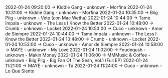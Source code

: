2022-01-24 09:20:00 -> Kiddie Gang - unknown - Morfina
2022-01-24 10:31:00 -> Kiddie Gang - unknown - Morfina
2022-01-24 10:35:00 -> Biig Piig - unknown - Vete (con Mac Wetha)
2022-01-24 10:44:00 -> Tame Impala - unknown - The Less I Know the Better
2022-01-24 10:48:00 -> Crumb - unknown - Locket
2022-01-24 10:53:00 -> Cuco - unknown - Amor de Siempre
2022-01-24 10:44:00 -> Tame Impala - unknown - The Less I Know the Better
2022-01-24 10:48:00 -> Crumb - unknown - Locket
2022-01-24 10:53:00 -> Cuco - unknown - Amor de Siempre
2022-01-24 10:58:00 -> MAYE - unknown - My Love
2022-01-24 11:02:00 -> Foudeqush - unknown - Makin Money
2022-01-24 11:06:00 -> MMMusic & Coffee - unknown - Biig Piig - Big Fan Of The Sesh, Vol.1 (Full EP)
2022-01-24 11:21:00 -> MAYE - unknown - Tú
2022-01-24 11:24:00 -> Cuco - unknown - Lo Que Siento
